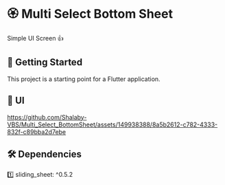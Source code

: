 # 🏵 Multi Select Bottom Sheet

Simple UI Screen 👍

## 🚀 Getting Started

This project is a starting point for a Flutter application.

## 📱 UI

https://github.com/Shalaby-VBS/Multi_Select_BottomSheet/assets/149938388/8a5b2612-c782-4333-832f-c89bba2d7ebe

## 🛠 Dependencies

1️⃣ sliding_sheet: ^0.5.2

